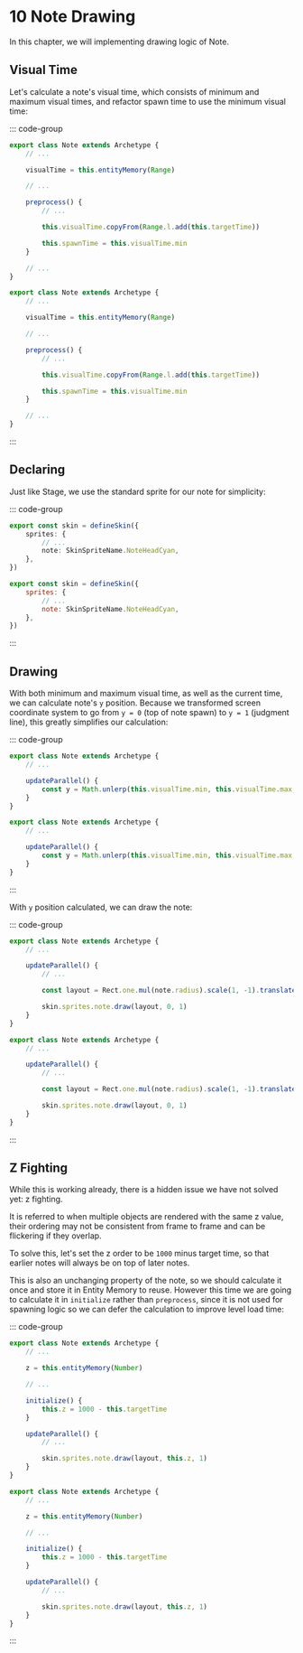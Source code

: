 # 10 Note Drawing

In this chapter, we will implementing drawing logic of Note.

## Visual Time

Let's calculate a note's visual time, which consists of minimum and maximum visual times, and refactor spawn time to use the minimum visual time:

::: code-group

```TypeScript
export class Note extends Archetype {
    // ...

    visualTime = this.entityMemory(Range)

    // ...

    preprocess() {
        // ...

        this.visualTime.copyFrom(Range.l.add(this.targetTime))

        this.spawnTime = this.visualTime.min
    }

    // ...
}
```

```JavaScript
export class Note extends Archetype {
    // ...

    visualTime = this.entityMemory(Range)

    // ...

    preprocess() {
        // ...

        this.visualTime.copyFrom(Range.l.add(this.targetTime))

        this.spawnTime = this.visualTime.min
    }

    // ...
}
```

:::

## Declaring

Just like Stage, we use the standard sprite for our note for simplicity:

::: code-group

```TypeScript
export const skin = defineSkin({
    sprites: {
        // ...
        note: SkinSpriteName.NoteHeadCyan,
    },
})
```

```JavaScript
export const skin = defineSkin({
    sprites: {
        // ...
        note: SkinSpriteName.NoteHeadCyan,
    },
})
```

:::

## Drawing

With both minimum and maximum visual time, as well as the current time, we can calculate note's `y` position. Because we transformed screen coordinate system to go from `y = 0` (top of note spawn) to `y = 1` (judgment line), this greatly simplifies our calculation:

::: code-group

```TypeScript
export class Note extends Archetype {
    // ...

    updateParallel() {
        const y = Math.unlerp(this.visualTime.min, this.visualTime.max, time.now)
    }
}
```

```JavaScript
export class Note extends Archetype {
    // ...

    updateParallel() {
        const y = Math.unlerp(this.visualTime.min, this.visualTime.max, time.now)
    }
}
```

:::

With `y` position calculated, we can draw the note:

::: code-group

```TypeScript
export class Note extends Archetype {
    // ...

    updateParallel() {
        // ...

        const layout = Rect.one.mul(note.radius).scale(1, -1).translate(0, y)

        skin.sprites.note.draw(layout, 0, 1)
    }
}
```

```JavaScript
export class Note extends Archetype {
    // ...

    updateParallel() {
        // ...

        const layout = Rect.one.mul(note.radius).scale(1, -1).translate(0, y)

        skin.sprites.note.draw(layout, 0, 1)
    }
}
```

:::

## Z Fighting

While this is working already, there is a hidden issue we have not solved yet: z fighting.

It is referred to when multiple objects are rendered with the same z value, their ordering may not be consistent from frame to frame and can be flickering if they overlap.

To solve this, let's set the z order to be `1000` minus target time, so that earlier notes will always be on top of later notes.

This is also an unchanging property of the note, so we should calculate it once and store it in Entity Memory to reuse. However this time we are going to calculate it in `initialize` rather than `preprocess`, since it is not used for spawning logic so we can defer the calculation to improve level load time:

::: code-group

```TypeScript
export class Note extends Archetype {
    // ...

    z = this.entityMemory(Number)

    // ...

    initialize() {
        this.z = 1000 - this.targetTime
    }

    updateParallel() {
        // ...

        skin.sprites.note.draw(layout, this.z, 1)
    }
}
```

```JavaScript
export class Note extends Archetype {
    // ...

    z = this.entityMemory(Number)

    // ...

    initialize() {
        this.z = 1000 - this.targetTime
    }

    updateParallel() {
        // ...

        skin.sprites.note.draw(layout, this.z, 1)
    }
}
```

:::
